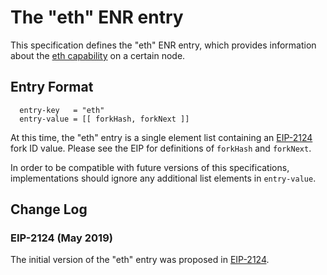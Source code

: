 # The "eth" ENR entry

This specification defines the "eth" ENR entry, which provides information
about the [eth capability] on a certain node.

## Entry Format

```abnf
  entry-key   = "eth"
  entry-value = [[ forkHash, forkNext ]]
```

At this time, the "eth" entry is a single element list containing an [EIP-2124] fork ID
value. Please see the EIP for definitions of `forkHash` and `forkNext`.

In order to be compatible with future versions of this specifications, implementations
should ignore any additional list elements in `entry-value`.

## Change Log

### EIP-2124 (May 2019)

The initial version of the "eth" entry was proposed in [EIP-2124].

[eth capability]: ../caps/eth.md
[EIP-2124]: https://eips.ethereum.org/EIPS/eip-2124
